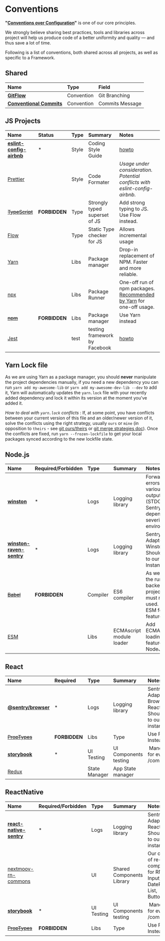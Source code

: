 # Conventions

**"[Conventions over Configuration](https://en.wikipedia.org/wiki/Convention_over_configuration)"** is one of our core principles.  

We strongly believe sharing best practices, tools and libraries across project will help us produce code of a better uniformity and quality — and thus save a lot of time.

Following is a list of conventions, both shared across all projects, as well as specific to a Framework. 

## Shared

|Name|Type|Field|
|:--|:--|:--|
| **[GitFlow](https://nvie.com/posts/a-successful-git-branching-model/)**|Convention|Git Branching|
| **[Conventional Commits](https://www.conventionalcommits.org/en/v1.0.0-beta.2/)**|Convention|Commits Message|


## JS Projects

|Name|Status|Type|Summary|Notes
|:--|:--|:--|:--|:--|
| **[eslint-config-airbnb](https://github.com/airbnb/javascript/tree/master/packages/eslint-config-airbnb)**| * | Style | Coding Style Guide | [howto](./howto-eslint-airbnb)
| [Prettier](https://prettier.io/)|  | Style | Code Formater |_Usage under consideration. Potential conflicts with eslint-config-airbnb._
| [~~TypeScript~~](https://www.typescriptlang.org/)| **FORBIDDEN**|Type|Strongly typed superset of JS|Add strong typing to JS. Use Flow instead.|
| [Flow](https://flow.org)| |Type|Static Type checker for JS|Allows incremental usage|
| [Yarn](https://yarnpkg.com/fr/)| |Libs|Package manager |Drop-in replacement of NPM. Faster and more reliable.
| [npx](https://www.npmjs.com/package/npx)| |Libs|Package Runner| One-off run of npm packages. [Recommended by Yarn](https://github.com/yarnpkg/yarn/issues/3937) for one-off usage. 
| [~~npm~~](https://yarnpkg.com/fr/)|**FORBIDDEN**|Libs|Package manager|Use Yarn instead
| [Jest](https://jestjs.io/docs/en/getting-started) | | test | testing framework by Facebook | [howto](./howto-jest)

## Yarn Lock file

As we are using Yarn as a package manager, you should **never** manipulate the project dependencies manually, if you need a new dependency you can run `yarn add my-awesome-lib` or `yarn add my-awesome-dev-lib --dev` to add it, Yarn will automatically updates the `yarn.lock` file with your recently added dependency and lock it within its version at the moment you've added it.

*How to deal with `yarn.lock` conflicts* : If, at some point, you have conflicts between your current version of this file and an older/newer version of it, solve the conflicts using the right strategy, usually `ours` or `mine` (in opposition to `theirs` - see [git ours/theirs](https://nitaym.github.io/ourstheirs/) or [git merge strategies doc](https://www.oreilly.com/library/view/git-pocket-guide/9781449327507/ch07.html
)).
Once the conflicts are fixed, run `yarn --frozen-lockfile` to get your local packages synced according to the new lockfile state.

## Node.js

|Name|Required/Forbidden|Type|Summary|Notes
|:--|:--|:--|:--|:--|
| **[winston](https://github.com/winstonjs/winston)**| * |Logs|Logging library|Forward logs & errors to various outputs (STDOUT, Sentry, Slack) depending on severity and environnement|
| **[winston-raven-sentry](https://github.com/niftylettuce/winston-raven-sentry)**|*|Logs|Logging library|Sentry Adapter for Winston. Should point to our Sentry Instance
| [~~Babel~~](https://babeljs.io/)| **FORBIDDEN** |Compiler|ES6 compiler|As we control the runtime on backend project, Babel must not e used. Use ESM for import features.|
| [ESM](https://www.npmjs.com/package/esm)| |Libs|ECMAscript module loader|Add ECMAscript loading feature to NodeJS|

## React

|Name|Required|Type|Summary|Notes
|:--|:--|:--|:--|:--|
| **[@sentry/browser](https://docs.sentry.io/platforms/javascript/react/)**| * |Logs|Logging library|Sentry Adapter for Browser and React. Should point to our Sentry instance. 
| [~~PropTypes~~](https://reactjs.org/docs/typechecking-with-proptypes.html)| **FORBIDDEN**|Libs|Type|Use Flow Instead
| [**storybook**](https://github.com/storybooks/storybook)| * | UI Testing | UI Components testing | Mandatory for every /components|
| [Redux](https://github.com/reduxjs/redux)|  |State Manager| App State manager |


## ReactNative

|Name|Required/Forbidden|Type|Summary|Notes
|:--|:--|:--|:--|:--|
| **[react-native-sentry](https://github.com/getsentry/react-native-sentry)**| * |Logs|Logging library|Sentry Adapter for React Native. Should point to our Sentry instance. 
| [nextmoov-rn-commons](https://bitbucket.org/nextmoov/nextmoov-rn-commons/)|  |UI|Shared Components Library|Our own sets of re-usable components for RN apps: Input, DatePicker, List, Buttons,...
| [**storybook**](https://github.com/storybooks/storybook)| * | UI Testing | UI Components testing | Mandatory for every /components|
| [~~PropTypes~~](https://reactjs.org/docs/typechecking-with-proptypes.html)| **FORBIDDEN**|Libs|Type|Use Flow Instead

